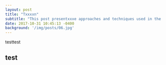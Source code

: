 ```yaml
---
layout: post
title: "Txxxxn"
subtitle: "This post presentxxxe approaches and techniques used in the BEA 2019 shared task on Grammatical Error Correction."
date: 2017-10-31 10:45:13 -0400
background: '/img/posts/06.jpg'
---
```


testtest
## test
